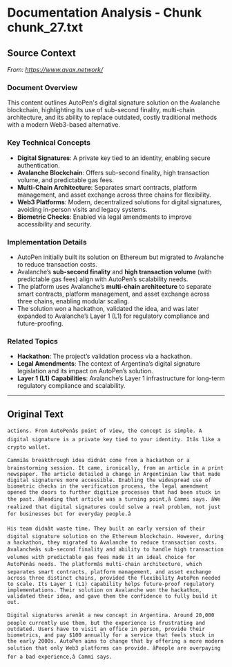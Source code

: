 # Documentation Analysis - Chunk chunk_27.txt

## Source Context
*From: https://www.avax.network/*

### Document Overview  
This content outlines AutoPen's digital signature solution on the Avalanche blockchain, highlighting its use of sub-second finality, multi-chain architecture, and its ability to replace outdated, costly traditional methods with a modern Web3-based alternative.  

### Key Technical Concepts  
- **Digital Signatures**: A private key tied to an identity, enabling secure authentication.  
- **Avalanche Blockchain**: Offers sub-second finality, high transaction volume, and predictable gas fees.  
- **Multi-Chain Architecture**: Separates smart contracts, platform management, and asset exchange across three chains for flexibility.  
- **Web3 Platforms**: Modern, decentralized solutions for digital signatures, avoiding in-person visits and legacy systems.  
- **Biometric Checks**: Enabled via legal amendments to improve accessibility and security.  

### Implementation Details  
- AutoPen initially built its solution on Ethereum but migrated to Avalanche to reduce transaction costs.  
- Avalanche’s **sub-second finality** and **high transaction volume** (with predictable gas fees) align with AutoPen’s scalability needs.  
- The platform uses Avalanche’s **multi-chain architecture** to separate smart contracts, platform management, and asset exchange across three chains, enabling modular scaling.  
- The solution won a hackathon, validated the idea, and was later expanded to Avalanche’s Layer 1 (L1) for regulatory compliance and future-proofing.  

### Related Topics  
- **Hackathon**: The project’s validation process via a hackathon.  
- **Legal Amendments**: The context of Argentina’s digital signature legislation and its impact on AutoPen’s solution.  
- **Layer 1 (L1) Capabilities**: Avalanche’s Layer 1 infrastructure for long-term regulatory compliance and scalability.

---

## Original Text
```
actions. From AutoPenâs point of view, the concept is simple. A digital signature is a private key tied to your identity. Itâs like a crypto wallet.

Cammiâs breakthrough idea didnât come from a hackathon or a brainstorming session. It came, ironically, from an article in a print newspaper. The article detailed a change in Argentinian law that made digital signatures more accessible. Enabling the widespread use of biometric checks in the verification process, the legal amendment opened the doors to further digitize processes that had been stuck in the past. âReading that article was a turning point,â Cammi says. âWe realized that digital signatures could solve a real problem, not just for businesses but for everyday people.â

His team didnât waste time. They built an early version of their digital signature solution on the Ethereum blockchain. However, during a hackathon, they migrated to Avalanche to reduce transaction costs. Avalancheâs sub-second finality and ability to handle high transaction volumes with predictable gas fees made it an ideal choice for AutoPenâs needs. The platformâs multi-chain architecture, which separates smart contracts, platform management, and asset exchange across three distinct chains, provided the flexibility AutoPen needed to scale. Its Layer 1 (L1) capability helps future-proof regulatory implementations. Their solution on Avalanche won the hackathon, validated their idea, and gave them the confidence to fully build it out.

Digital signatures arenât a new concept in Argentina. Around 20,000 people currently use them, but the experience is frustrating and outdated. Users have to visit an office in person, provide their biometrics, and pay $100 annually for a service that feels stuck in the early 2000s. AutoPen aims to change that by offering a more modern solution that only Web3 platforms can provide. âPeople are overpaying for a bad experience,â Cammi says.
```